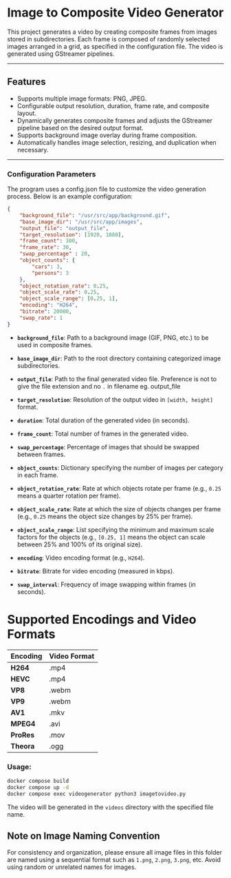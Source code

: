 # Image to Composite Video Generator

This project generates a video by creating composite frames from images stored in subdirectories. Each frame is composed
of randomly selected images arranged in a grid, as specified in the configuration file. The video is generated using
GStreamer pipelines.

______________________________________________________________________

## Features

- Supports multiple image formats: PNG, JPEG.
- Configurable output resolution, duration, frame rate, and composite layout.
- Dynamically generates composite frames and adjusts the GStreamer pipeline based on the desired output format.
- Supports background image overlay during frame composition.
- Automatically handles image selection, resizing, and duplication when necessary.

______________________________________________________________________

### Configuration Parameters

The program uses a config.json file to customize the video generation process. Below is an example configuration:

```json
{
    "background_file": "/usr/src/app/background.gif",
    "base_image_dir": "/usr/src/app/images",
    "output_file": "output_file",
    "target_resolution": [1920, 1080],
    "frame_count": 300,
    "frame_rate": 30,
    "swap_percentage" : 20,
    "object_counts": {
        "cars": 3,
        "persons": 3
    },
    "object_rotation_rate": 0.25, 
    "object_scale_rate": 0.25, 
    "object_scale_range": [0.25, 1],
    "encoding": "H264",
    "bitrate": 20000,
    "swap_rate": 1
}
```

- **`background_file`**: Path to a background image (GIF, PNG, etc.) to be used in composite frames.

- **`base_image_dir`**: Path to the root directory containing categorized image subdirectories.

- **`output_file`**: Path to the final generated video file. Preference is not to give the file extension and no `.` in
  filename eg. output_file

- **`target_resolution`**: Resolution of the output video in `[width, height]` format.

- **`duration`**: Total duration of the generated video (in seconds).

- **`frame_count`**: Total number of frames in the generated video.

- **`swap_percentage`**: Percentage of images that should be swapped between frames.

- **`object_counts`**: Dictionary specifying the number of images per category in each frame.

- **`object_rotation_rate`**: Rate at which objects rotate per frame (e.g., `0.25` means a quarter rotation per frame).

- **`object_scale_rate`**: Rate at which the size of objects changes per frame (e.g., `0.25` means the object size
  changes by 25% per frame).

- **`object_scale_range`**: List specifying the minimum and maximum scale factors for the objects (e.g., `[0.25, 1]`
  means the object can scale between 25% and 100% of its original size).

- **`encoding`**: Video encoding format (e.g., `H264`).

- **`bitrate`**: Bitrate for video encoding (measured in kbps).

- **`swap_interval`**: Frequency of image swapping within frames (in seconds).

# Supported Encodings and Video Formats

| **Encoding**  | **Video Format** |
|---------------|------------------|
| **H264**      | .mp4             |
| **HEVC**      | .mp4             |
| **VP8**       | .webm            |
| **VP9**       | .webm            |
| **AV1**       | .mkv             |
| **MPEG4**     | .avi             |
| **ProRes**    | .mov             |
| **Theora**    | .ogg             |


### Usage:

```bash
docker compose build
docker compose up -d
docker compose exec videogenerator python3 imagetovideo.py
```

The video will be generated in the `videos` directory with the specified file name.

##  Note on Image Naming Convention

For consistency and organization, please ensure all image files in this folder are named using a sequential format such as `1.png`, `2.png`, `3.png`, etc. Avoid using random or unrelated names for images. 
